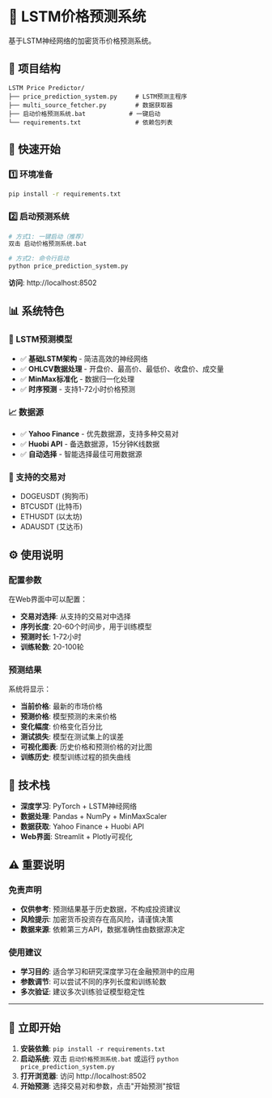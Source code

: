 # 🔮 LSTM价格预测系统

基于LSTM神经网络的加密货币价格预测系统。

## 📁 项目结构

```
LSTM Price Predictor/
├── price_prediction_system.py     # LSTM预测主程序
├── multi_source_fetcher.py        # 数据获取器
├── 启动价格预测系统.bat            # 一键启动
└── requirements.txt               # 依赖包列表
```

## 🚀 快速开始

### 1️⃣ 环境准备
```bash
pip install -r requirements.txt
```

### 2️⃣ 启动预测系统
```bash
# 方式1: 一键启动（推荐）
双击 启动价格预测系统.bat

# 方式2: 命令行启动  
python price_prediction_system.py
```
**访问**: http://localhost:8502

## 📊 系统特色

### 🧠 LSTM预测模型
- ✅ **基础LSTM架构** - 简洁高效的神经网络
- ✅ **OHLCV数据处理** - 开盘价、最高价、最低价、收盘价、成交量
- ✅ **MinMax标准化** - 数据归一化处理
- ✅ **时序预测** - 支持1-72小时价格预测

### 📈 数据源
- ✅ **Yahoo Finance** - 优先数据源，支持多种交易对
- ✅ **Huobi API** - 备选数据源，15分钟K线数据
- ✅ **自动选择** - 智能选择最佳可用数据源

### 🎯 支持的交易对
- DOGEUSDT (狗狗币)
- BTCUSDT (比特币)
- ETHUSDT (以太坊)
- ADAUSDT (艾达币)

## ⚙️ 使用说明

### 配置参数
在Web界面中可以配置：
- **交易对选择**: 从支持的交易对中选择
- **序列长度**: 20-60个时间步，用于训练模型
- **预测时长**: 1-72小时
- **训练轮数**: 20-100轮

### 预测结果
系统将显示：
- **当前价格**: 最新的市场价格
- **预测价格**: 模型预测的未来价格
- **变化幅度**: 价格变化百分比
- **测试损失**: 模型在测试集上的误差
- **可视化图表**: 历史价格和预测价格的对比图
- **训练历史**: 模型训练过程的损失曲线

## 🔧 技术栈

- **深度学习**: PyTorch + LSTM神经网络
- **数据处理**: Pandas + NumPy + MinMaxScaler
- **数据获取**: Yahoo Finance + Huobi API
- **Web界面**: Streamlit + Plotly可视化

## ⚠️ 重要说明

### 免责声明
- **仅供参考**: 预测结果基于历史数据，不构成投资建议
- **风险提示**: 加密货币投资存在高风险，请谨慎决策
- **数据来源**: 依赖第三方API，数据准确性由数据源决定

### 使用建议
- **学习目的**: 适合学习和研究深度学习在金融预测中的应用
- **参数调节**: 可以尝试不同的序列长度和训练轮数
- **多次验证**: 建议多次训练验证模型稳定性

---

## 🚀 立即开始

1. **安装依赖**: `pip install -r requirements.txt`
2. **启动系统**: 双击 `启动价格预测系统.bat` 或运行 `python price_prediction_system.py`
3. **打开浏览器**: 访问 http://localhost:8502
4. **开始预测**: 选择交易对和参数，点击"开始预测"按钮
